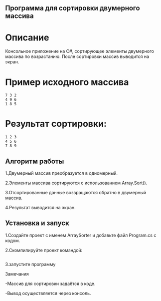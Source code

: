 ## Программа для сортировки двумерного массива

# Описание

Консольное приложение на C#, сортирующее элементы двумерного массива по возрастанию. После сортировки массив выводится на экран.

# Пример исходного массива
```
7 3 2
4 9 6
1 8 5
```
# Результат сортировки:
```
1 2 3
4 5 6
7 8 9
```
## Алгоритм работы

1.Двумерный массив преобразуется в одномерный.

2.Элементы массива сортируются с использованием Array.Sort().

3.Отсортированные данные возвращаются обратно в двумерный массив.

4.Результат выводится на экран.

## Установка и запуск

  1.Создайте проект с именем ArraySorter и добавьте файл Program.cs с кодом.

  2.Скомпилируйте проект командой:

  ```dotnet publish -c Release -r win-x64 --self-contained true
```
  3.запустите программу

Замечания

-Массив для сортировки задаётся в коде.

-Вывод осуществляется через консоль.
